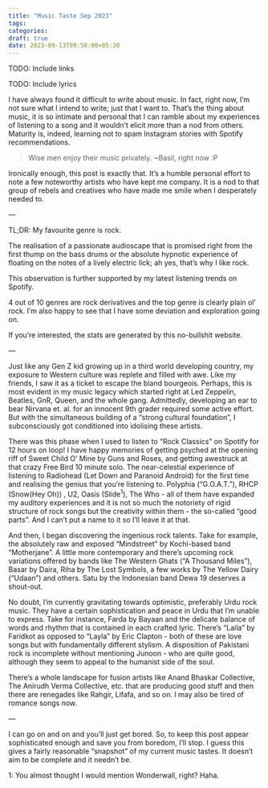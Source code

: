 ```yaml
---
title: "Music Taste Sep 2023"
tags:
categories: 
draft: true
date: 2023-09-13T09:50:00+05:30
---
```


TODO: Include links

TODO: Include lyrics

I have always found it difficult to write about music. In fact, right now, I’m not sure what I intend to write; just that I want to. That’s the thing about music, it is so intimate and personal that I can ramble about my experiences of listening to a song and it wouldn’t elicit more than a nod from others. Maturity is, indeed, learning not to spam Instagram stories with Spotify recommendations.

> Wise men enjoy their music privately.
~Basil, right now :P

Ironically enough, this post is exactly that. It’s a humble personal effort to note a few noteworthy artists who have kept me company. It is a nod to that group of rebels and creatives who have made me smile when I desperately needed to. 

—

TL;DR: My favourite genre is rock.

The realisation of a passionate audioscape that is promised right from the first thump on the bass drums or the absolute hypnotic experience of floating on the notes of a lively electric lick; ah yes, that’s why I like rock.

This observation is further supported by my latest listening trends on Spotify. 




4 out of 10 genres are rock derivatives and the top genre is clearly plain ol’ rock. I’m also happy to see that I have some deviation and exploration going on. 

If you’re interested, the stats are generated by this no-bullshit website.
 
—

Just like any Gen Z kid growing up in a third world developing country, my exposure to Western culture was replete and filled with awe. Like my friends, I saw it as a ticket to escape the bland bourgeois. Perhaps, this is most evident in my music legacy which started right at Led Zeppelin, Beatles, GnR, Queen, and the whole gang. Admittedly, developing an ear to bear Nirvana et. al. for an innocent 9th grader required some active effort. But with the simultaneous building of a “strong cultural foundation”, I subconsciously got conditioned into idolising these artists. 

There was this phase when I used to listen to “Rock Classics” on Spotify for 12 hours on loop! I have happy memories of getting psyched at the opening riff of Sweet Child O’ Mine by Guns and Roses, and getting awestruck at that crazy Free Bird 10 minute solo. The near-celestial experience of listening to Radiohead (Let Down and Paranoid Android) for the first time and realising the genius that you’re listening to. Polyphia (“G.O.A.T.”), RHCP (Snow(Hey Oh)) , U2, Oasis (Slide<sup>1</sup>), The Who - all of them have expanded my auditory experiences and it is not so much the notoriety of rigid structure of rock songs but the creativity within them - the so-called “good parts”. And I can’t put a name to it so I’ll leave it at that. 

And then, I began discovering the ingenious rock talents. Take for example, the absolutely raw and exposed “Mindstreet” by Kochi-based band “Motherjane”. A little more contemporary and there’s upcoming rock variations offered by bands like The Western Ghats (“A Thousand Miles”), Basar by Daira, Riha by The Lost Symbols, a few works by The Yellow Dairy (“Udaan”) and others. Satu by the Indonesian band Dewa 19 deserves a shout-out. 

No doubt, I’m currently gravitating towards optimistic, preferably Urdu rock music. They have a certain sophistication and peace in Urdu that I’m unable to express. Take for instance, Farda by Bayaan and the delicate balance of words and rhythm that is contained in each crafted lyric. There’s “Laila” by Faridkot as opposed to “Layla” by Eric Clapton - both of these are love songs but with fundamentally different stylism. A disposition of Pakistani rock is incomplete without mentioning Junoon - who are quite good, although they seem to appeal to the humanist side of the soul.  

There’s a whole landscape for fusion artists like Anand Bhaskar Collective, The Anirudh Verma Collective, etc. that are producing good stuff and then there are renegades like Rahgir, Lifafa, and so on. I may also be tired of romance songs now. 

—


I can go on and on and you’ll just get bored. So, to keep this post appear sophisticated enough and save you from boredom, I’ll stop. I guess this gives a fairly reasonable “snapshot” of my current music tastes. It doesn’t aim to be complete and it needn’t be. 


1: You almost thought I would mention Wonderwall, right? Haha.



